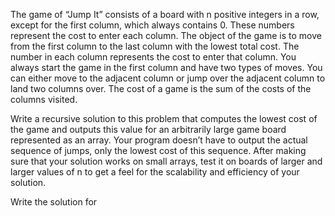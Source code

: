 The game of “Jump It” consists of a board with n positive integers in a row, except for the first column, which always contains 0. These numbers represent the cost to enter each column. The object of the game is to move from the first column to the last column with the lowest total cost. The number in each column represents the cost to enter that column. You always start the game in the first column and have two types of moves. You can either move to the adjacent column or jump over the adjacent column to land two columns over. The cost of a game is the  sum of the costs of the columns visited. 

Write a recursive solution to this problem that computes the lowest cost of the game and outputs this value for an arbitrarily large game board represented as an array. Your program doesn’t have to output the actual sequence of jumps, only the lowest cost of this sequence. After making sure that your solution works on small arrays, test it on boards of larger and larger values of n to get a feel for the scalability and efficiency of your solution.

Write the solution for